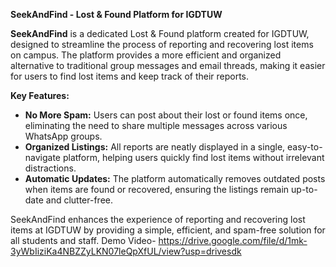 **SeekAndFind - Lost & Found Platform for IGDTUW**

**SeekAndFind** is a dedicated Lost & Found platform created for IGDTUW, designed to streamline the process of reporting and recovering lost items on campus. The platform provides a more efficient and organized alternative to traditional group messages and email threads, making it easier for users to find lost items and keep track of their reports.

**Key Features:**
- **No More Spam:** Users can post about their lost or found items once, eliminating the need to share multiple messages across various WhatsApp groups.
- **Organized Listings:** All reports are neatly displayed in a single, easy-to-navigate platform, helping users quickly find lost items without irrelevant distractions.
- **Automatic Updates:** The platform automatically removes outdated posts when items are found or recovered, ensuring the listings remain up-to-date and clutter-free.

SeekAndFind enhances the experience of reporting and recovering lost items at IGDTUW by providing a simple, efficient, and spam-free solution for all students and staff.
Demo Video- https://drive.google.com/file/d/1mk-3yWbIiziKa4NBZZyLKN07leQpXfUL/view?usp=drivesdk
